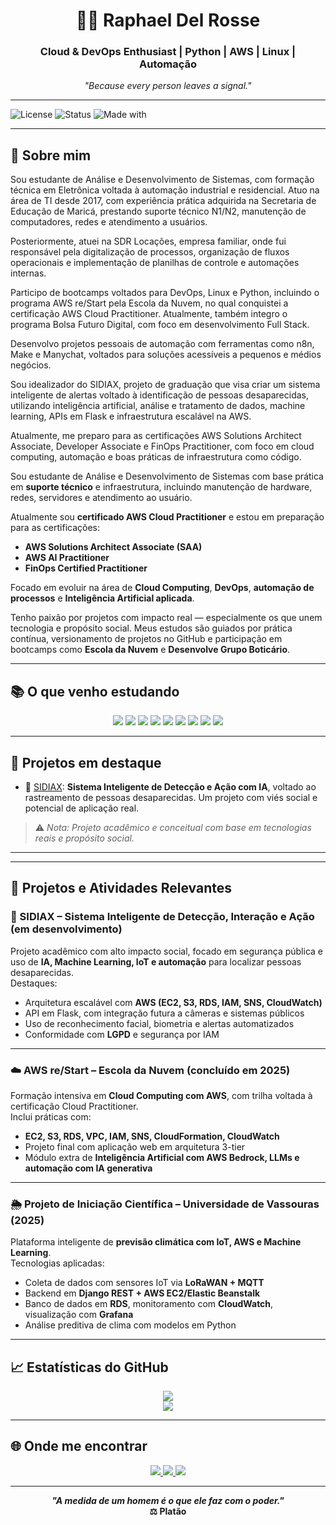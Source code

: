 <h1 align="center">👨‍💻 Raphael Del Rosse</h1>
<h3 align="center">Cloud & DevOps Enthusiast | Python | AWS | Linux | Automação</h3>

<p align="center"><em>"Because every person leaves a signal."</em></p>

---

![License](https://img.shields.io/badge/license-MIT-blue.svg)
![Status](https://img.shields.io/badge/status-Em%20Evolução-yellow)
![Made with](https://img.shields.io/badge/made%20with-%E2%9D%A4%20by%20Raphael%20Del%20Rosse-blueviolet)

---


## 👋 Sobre mim

Sou estudante de Análise e Desenvolvimento de Sistemas, com formação técnica em Eletrônica voltada à automação industrial e residencial. Atuo na área de TI desde 2017, com experiência prática adquirida na Secretaria de Educação de Maricá, prestando suporte técnico N1/N2, manutenção de computadores, redes e atendimento a usuários.

Posteriormente, atuei na SDR Locações, empresa familiar, onde fui responsável pela digitalização de processos, organização de fluxos operacionais e implementação de planilhas de controle e automações internas.

Participo de bootcamps voltados para DevOps, Linux e Python, incluindo o programa AWS re/Start pela Escola da Nuvem, no qual conquistei a certificação AWS Cloud Practitioner. Atualmente, também integro o programa Bolsa Futuro Digital, com foco em desenvolvimento Full Stack.

Desenvolvo projetos pessoais de automação com ferramentas como n8n, Make e Manychat, voltados para soluções acessíveis a pequenos e médios negócios.

Sou idealizador do SIDIAX, projeto de graduação que visa criar um sistema inteligente de alertas voltado à identificação de pessoas desaparecidas, utilizando inteligência artificial, análise e tratamento de dados, machine learning, APIs em Flask e infraestrutura escalável na AWS.

Atualmente, me preparo para as certificações AWS Solutions Architect Associate, Developer Associate e FinOps Practitioner, com foco em cloud computing, automação e boas práticas de infraestrutura como código.


Sou estudante de Análise e Desenvolvimento de Sistemas com base prática em **suporte técnico** e infraestrutura, incluindo manutenção de hardware, redes, servidores e atendimento ao usuário.

Atualmente sou **certificado AWS Cloud Practitioner** e estou em preparação para as certificações:

- **AWS Solutions Architect Associate (SAA)**
- **AWS AI Practitioner**
- **FinOps Certified Practitioner**

Focado em evoluir na área de **Cloud Computing**, **DevOps**, **automação de processos** e **Inteligência Artificial aplicada**.

Tenho paixão por projetos com impacto real — especialmente os que unem tecnologia e propósito social. Meus estudos são guiados por prática contínua, versionamento de projetos no GitHub e participação em bootcamps como **Escola da Nuvem** e **Desenvolve Grupo Boticário**.

---

## 📚 O que venho estudando

<div align="center">
  <img src="https://img.shields.io/badge/AWS-232F3E?style=for-the-badge&logo=amazonaws&logoColor=white"/>
  <img src="https://img.shields.io/badge/Linux-FCC624?style=for-the-badge&logo=linux&logoColor=black"/>
  <img src="https://img.shields.io/badge/Python-3776AB?style=for-the-badge&logo=python&logoColor=white"/>
  <img src="https://img.shields.io/badge/Git-F05032?style=for-the-badge&logo=git&logoColor=white"/>
  <img src="https://img.shields.io/badge/GitHub-181717?style=for-the-badge&logo=github&logoColor=white"/>
  <img src="https://img.shields.io/badge/Terraform-623CE4?style=for-the-badge&logo=terraform&logoColor=white"/>
  <img src="https://img.shields.io/badge/Docker-2496ED?style=for-the-badge&logo=docker&logoColor=white"/>
  <img src="https://img.shields.io/badge/VSCODE-007ACC?style=for-the-badge&logo=visual-studio-code&logoColor=white"/>
  <img src="https://img.shields.io/badge/IA-4B0082?style=for-the-badge&logo=openai&logoColor=white"/>
</div>

---

## 🚀 Projetos em destaque

- 🔭 [SIDIAX](https://github.com/rapharossepro/sidiax): **Sistema Inteligente de Detecção e Ação com IA**, voltado ao rastreamento de pessoas desaparecidas. Um projeto com viés social e potencial de aplicação real.

> ⚠️ *Nota: Projeto acadêmico e conceitual com base em tecnologias reais e propósito social.*

---


---

## 🧩 Projetos e Atividades Relevantes

### 🧠 SIDIAX – Sistema Inteligente de Detecção, Interação e Ação (em desenvolvimento)
Projeto acadêmico com alto impacto social, focado em segurança pública e uso de **IA, Machine Learning, IoT e automação** para localizar pessoas desaparecidas.  
Destaques:
- Arquitetura escalável com **AWS (EC2, S3, RDS, IAM, SNS, CloudWatch)**  
- API em Flask, com integração futura a câmeras e sistemas públicos  
- Uso de reconhecimento facial, biometria e alertas automatizados  
- Conformidade com **LGPD** e segurança por IAM

---

### ☁️ AWS re/Start – Escola da Nuvem (concluído em 2025)
Formação intensiva em **Cloud Computing com AWS**, com trilha voltada à certificação Cloud Practitioner.  
Inclui práticas com:
- **EC2, S3, RDS, VPC, IAM, SNS, CloudFormation, CloudWatch**
- Projeto final com aplicação web em arquitetura 3-tier
- Módulo extra de **Inteligência Artificial com AWS Bedrock, LLMs e automação com IA generativa**

---

### 🌦️ Projeto de Iniciação Científica – Universidade de Vassouras (2025)
Plataforma inteligente de **previsão climática com IoT, AWS e Machine Learning**.  
Tecnologias aplicadas:
- Coleta de dados com sensores IoT via **LoRaWAN + MQTT**
- Backend em **Django REST + AWS EC2/Elastic Beanstalk**
- Banco de dados em **RDS**, monitoramento com **CloudWatch**, visualização com **Grafana**
- Análise preditiva de clima com modelos em Python

---


## 📈 Estatísticas do GitHub

<p align="center">
  <img src="https://github-readme-stats.vercel.app/api?username=rapharossepro&show_icons=true&theme=tokyonight" />
  <br/>
  <img src="https://github-readme-stats.vercel.app/api/top-langs/?username=rapharossepro&layout=compact&theme=tokyonight" />
</p>

---

## 🌐 Onde me encontrar

<p align="center">
  <a href="https://www.linkedin.com/in/raphaeldelrosse/" target="_blank">
    <img src="https://img.shields.io/badge/LinkedIn-blue?style=for-the-badge&logo=linkedin" />
  </a>
  <a href="https://www.instagram.com/rapharosse/" target="_blank">
    <img src="https://img.shields.io/badge/Instagram-E4405F?style=for-the-badge&logo=instagram&logoColor=white" />
  </a>
  <a href="mailto:rapharosseprofissional@gmail.com" target="_blank">
    <img src="https://img.shields.io/badge/Gmail-D14836?style=for-the-badge&logo=gmail&logoColor=white" />
  </a>
</p>

---

<p align="center"><strong><em>"A medida de um homem é o que ele faz com o poder."</em><br>⚖️ Platão</strong></p>
